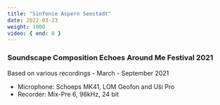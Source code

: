 ```yaml
---
title: "Sinfonie Aspern Seestadt"
date: 2022-03-23
weight: 1000
video: { end: 0 }
---
```

### Soundscape Composition Echoes Around Me Festival 2021

Based on various recordings - March - September 2021

* Microphone: Schoeps MK41, LOM Geofon and Uši Pro
* Recorder: Mix-Pre 6, 96kHz, 24 bit
<!--
{{< vimeo "663353830?h=d197340ccf" >}}
-->
